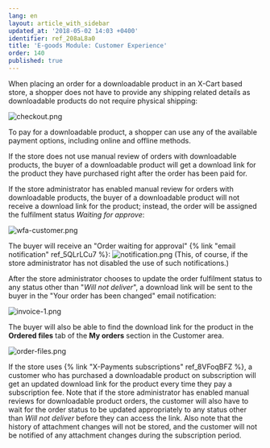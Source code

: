 ```yaml
---
lang: en
layout: article_with_sidebar
updated_at: '2018-05-02 14:03 +0400'
identifier: ref_208aL8a0
title: 'E-goods Module: Customer Experience'
order: 140
published: true
---
```

When placing an order for a downloadable product in an X-Cart based store, a shopper does not have to provide any shipping related details as downloadable products do not require physical shipping:

![checkout.png]({{site.baseurl}}/attachments/ref_208aL8a0/checkout.png)

To pay for a downloadable product, a shopper can use any of the available payment options, including online and offline methods.

If the store does not use manual review of orders with downloadable products, the buyer of a downloadable product will get a download link for the product they have purchased right after the order has been paid for.

If the store administrator has enabled manual review for orders with downloadable products, the buyer of a downloadable product will not receive a download link for the product; instead, the order will be assigned the fulfilment status _Waiting for approve_:

![wfa-customer.png]({{site.baseurl}}/attachments/ref_208aL8a0/wfa-customer.png)

The buyer will receive an "Order waiting for approval" {% link "email notification" ref_5QLrLCu7 %}:
![notification.png]({{site.baseurl}}/attachments/ref_208aL8a0/notification.png)
(This, of course, if the store administrator has not disabled the use of such notifications.)

After the store administrator chooses to update the order fulfilment status to any status other than "_Will not deliver_", a download link will be sent to the buyer in the "Your order has been changed" email notification:

![invoice-1.png]({{site.baseurl}}/attachments/ref_208aL8a0/invoice-1.png)

The buyer will also be able to find the download link for the product in the **Ordered files** tab of the **My orders** section in the Customer area.

![order-files.png]({{site.baseurl}}/attachments/ref_208aL8a0/order-files.png)

If the store uses {% link "X-Payments subscriptions" ref_8VFoqBFZ %}, a customer who has purchased a downloadable product on subscription will get an updated download link for the product every time they pay a subscription fee. Note that if the store administrator has enabled manual reviews for downloadable product orders, the customer will also have to wait for the order status to be updated appropriately to any status other than _Will not deliver_ before they can access the link. Also note that the history of attachment changes will not be stored, and the customer will not be notified of any attachment changes during the subscription period.
